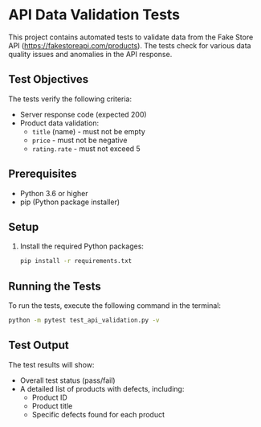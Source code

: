 # API Data Validation Tests

This project contains automated tests to validate data from the Fake Store API (https://fakestoreapi.com/products). The tests check for various data quality issues and anomalies in the API response.

## Test Objectives

The tests verify the following criteria:
- Server response code (expected 200)
- Product data validation:
  - `title` (name) - must not be empty
  - `price` - must not be negative
  - `rating.rate` - must not exceed 5

## Prerequisites

- Python 3.6 or higher
- pip (Python package installer)

## Setup

1. Install the required Python packages:
   ```bash
   pip install -r requirements.txt
   ```

## Running the Tests

To run the tests, execute the following command in the terminal:
```bash
python -m pytest test_api_validation.py -v
```

## Test Output

The test results will show:
- Overall test status (pass/fail)
- A detailed list of products with defects, including:
  - Product ID
  - Product title
  - Specific defects found for each product
